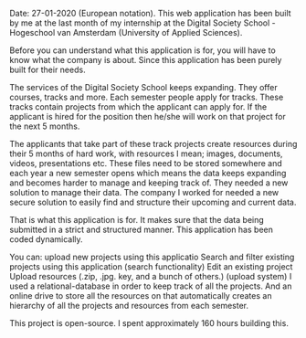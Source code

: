 Date: 27-01-2020 (European notation). This web application has been built by me at the last month of my internship at the Digital Society School - Hogeschool van Amsterdam (University of Applied Sciences).

Before you can understand what this application is for, you will have to know what the company is about. Since this application has been purely built for their needs.

The services of the Digital Society School keeps expanding. They offer courses, tracks and more. Each semester people apply for tracks. These tracks contain projects from which the applicant can apply for. If the applicant is hired for the position then he/she will work on that project for the next 5 months.

The applicants that take part of these track projects create resources during their 5 months of hard work, with resources I mean; images, documents, videos, presentations etc. These files need to be stored somewhere and each year a new semester opens which means the data keeps expanding and becomes harder to manage and keeping track of. They needed a new solution to manage their data. The company I worked for needed a new secure solution to easily find and structure their upcoming and current data.

That is what this application is for. It makes sure that the data being submitted in a strict and structured manner. This application has been coded dynamically. 

You can:
upload new projects using this applicatio
Search and filter existing projects using this application (search functionality)
Edit an existing project
Upload resources (.zip, .jpg. key, and a bunch of others.) (upload system)
I used a relational-database in order to keep track of all the projects. And an online drive to store all the resources on that automatically creates an hierarchy of all the projects and resources from each semester.

This project is open-source. I spent approximately 160 hours building this.
